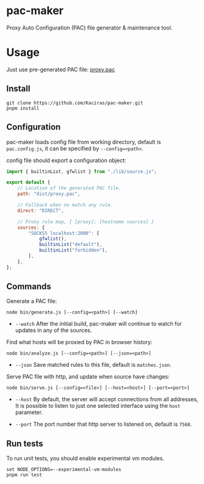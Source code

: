 # pac-maker

Proxy Auto Configuration (PAC) file generator & maintenance tool.

# Usage

Just use pre-generated PAC file: [proxy.pac](https://raw.githubusercontent.com/Kaciras/pac-maker/master/dist/proxy.pac)

## Install

```shell
git clone https://github.com/Kaciras/pac-maker.git
pnpm install
```

## Configuration

pac-maker loads config file from working directory, default is `pac.config.js`, it can be specified by `--config=<path>`.

config file should export a configuration object:

```javascript
import { builtinList, gfwlist } from "./lib/source.js";

export default {
	// Location of the generated PAC file.
	path: "dist/proxy.pac",

	// Fallback when no match any rule.
	direct: "DIRECT",

	// Proxy rule map, { [proxy]: [hostname sources] }
	sources: {
		"SOCKS5 localhost:2080": [
			gfwlist(),
			builtinList("default"),
			builtinList("forbidden"),
		],
	},
};
```

## Commands

Generate a PAC file:

```shell
node bin/generate.js [--config=<path>] [--watch]
```

* `--watch` After the initial build, pac-maker will continue to watch for updates in any of the sources.

Find what hosts will be proxied by PAC in browser history:

```shell
node bin/analyze.js [--config=<path>] [--json=<path>]
```

* `--json` Save matched rules to this file, default is `matches.json`.

Serve PAC file with http, and update when source have changes:

```shell
node bin/serve.js [--config=<file>] [--host=<host>] [--port=<port>]
```

* `--host` By default, the server will accept connections from all addresses, It is possible to listen to just one selected interface using the `host` parameter.

* `--port` The port number that http server to listened on, default is `7568`.

## Run tests

To run unit tests, you should enable experimental vm modules.

```shell
set NODE_OPTIONS=--experimental-vm-modules
pnpm run test
```
